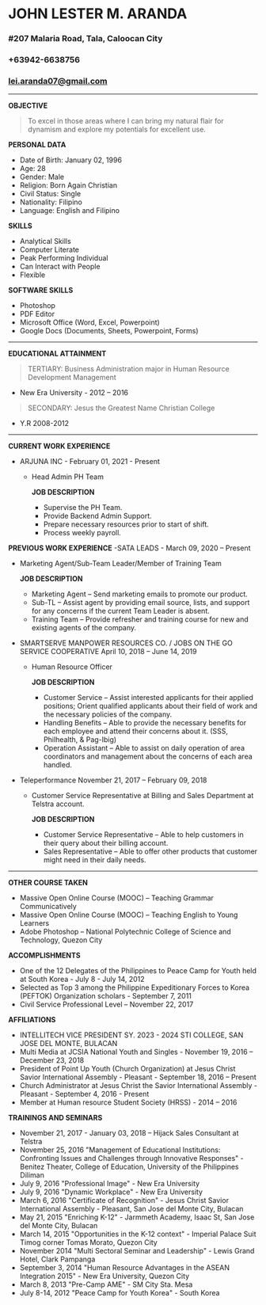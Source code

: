 # **JOHN LESTER M. ARANDA**
### #207 Malaria Road, Tala, Caloocan City
### +63942-6638756
### lei.aranda07@gmail.com

---
**OBJECTIVE**
>To excel in those areas where I can bring my natural flair for dynamism and explore my potentials for excellent use.

**PERSONAL DATA**
- Date of Birth: January 02, 1996
- Age: 28
- Gender: Male
- Religion: Born Again Christian
- Civil Status: Single
- Nationality: Filipino
- Language: English and Filipino

**SKILLS**
- Analytical Skills
- Computer Literate
- Peak Performing Individual
- Can Interact with People
- Flexible

**SOFTWARE SKILLS**
- Photoshop
- PDF Editor
- Microsoft Office (Word, Excel, Powerpoint)
- Google Docs (Documents, Sheets, Powerpoint, Forms)

---
**EDUCATIONAL ATTAINMENT**
>TERTIARY: Business Administration major in Human Resource Development Management
- New Era University - 2012 – 2016

>SECONDARY: Jesus the Greatest Name Christian College
- Y.R 2008-2012

---
**CURRENT WORK EXPERIENCE**
- ARJUNA INC - February 01, 2021 - Present
  - Head Admin PH Team
    
    **JOB DESCRIPTION**
    - Supervise the PH Team.
    - Provide Backend Admin Support.
    - Prepare necessary resources prior to start of shift.
    - Process weekly payroll.
   
**PREVIOUS WORK EXPERIENCE**
-SATA LEADS - March 09, 2020 – Present
  - Marketing Agent/Sub-Team Leader/Member of Training Team

    **JOB DESCRIPTION**
    - Marketing Agent – Send marketing emails to promote our product.
    - Sub-TL – Assist agent by providing email source, lists, and support for any concerns if the current Team Leader is absent.
    - Training Team – Provide refresher and training course for new and existing agents of the company.

- SMARTSERVE MANPOWER RESOURCES CO. / JOBS ON THE GO SERVICE COOPERATIVE April 10, 2018 – June 14, 2019
  - Human Resource Officer
  
    **JOB DESCRIPTION**
      - Customer Service – Assist interested applicants for their applied positions; Orient qualified applicants about their field of work and the necessary policies of the company.
      - Handling Benefits – Able to provide the necessary benefits for each employee and attend their concerns about it. (SSS, Philhealth, & Pag-Ibig)
      - Operation Assistant – Able to assist on daily operation of area coordinators and management about the concerns of each area handled.
   
- Teleperformance November 21, 2017 – February 09, 2018
  - Customer Service Representative at Billing and Sales Department at Telstra account.
  
    **JOB DESCRIPTION**
      - Customer Service Representative – Able to help customers in their query about their billing account.
      - Sales Representative – Able to offer other products that customer might need in their daily needs.
   
---
**OTHER COURSE TAKEN**
- Massive Open Online Course (MOOC) – Teaching Grammar Communicatively
- Massive Open Online Course (MOOC) – Teaching English to Young Learners
- Adobe Photoshop – National Polytechnic College of Science and Technology, Quezon City

**ACCOMPLISHMENTS**
- One of the 12 Delegates of the Philippines to Peace Camp for Youth held at South Korea - July 8 - July 14, 2012
- Selected as Top 3 among the Philippine Expeditionary Forces to Korea (PEFTOK) Organization scholars - September 7, 2011
- Civil Service Professional Level – November 22, 2017

**AFFILIATIONS**
- INTELLITECH VICE PRESIDENT SY. 2023 - 2024 STI COLLEGE, SAN JOSE DEL MONTE, BULACAN
- Multi Media at JCSIA National Youth and Singles - November 19, 2016 – December 23, 2018
- President of Point Up Youth (Church Organization) at Jesus Christ Savior International Assembly - Pleasant - September 18, 2016 – Present
- Church Administrator at Jesus Christ the Savior International Assembly - Pleasant - September 4, 2016 - Present
- Member at Human resource Student Society (HRSS) - 2014 – 2016

**TRAININGS AND SEMINARS**
- November 21, 2017 - January 03, 2018 – Hijack Sales Consultant at Telstra
- November 25, 2016 "Management of Educational Institutions: Confronting Issues and Challenges through Innovative Responses" - Benitez Theater, College of Education, University of the Philippines Diliman
- July 9, 2016 "Professional Image" - New Era University
- July 9, 2016 "Dynamic Workplace" - New Era University
- March 6, 2016 "Certificate of Recognition" - Jesus Christ Savior International Assembly - Pleasant, San Jose del Monte City, Bulacan
- May 21, 2015 "Enriching K-12" - Jarmmeth Academy, Isaac St, San Jose del Monte City, Bulacan
- March 14, 2015 "Opportunities in the K-12 context" - Imperial Palace Suit Timog corner Tomas Morato, Quezon City
- November 2014 "Multi Sectoral Seminar and Leadership" - Lewis Grand Hotel, Clark Pampanga
- September 3, 2014 "Human Resource Advantages in the ASEAN Integration 2015" - New Era University, Quezon City
- March 8, 2013 "Pre-Camp AME" - SM City Sta. Mesa
- July 8-14, 2012 "Peace Camp for Youth Korea" - South Korea
